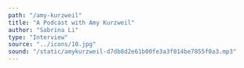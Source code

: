 ```yaml
---
path: "/amy-kurzweil"
title: "A Podcast with Amy Kurzweil"
author: "Sabrina Li"
type: "Interview"  
source: "../icons/10.jpg"
sound: "/static/amykurzweil-d7db8d2e61b00fe3a3f014be7855f0a3.mp3"
---
```


&nbsp;
